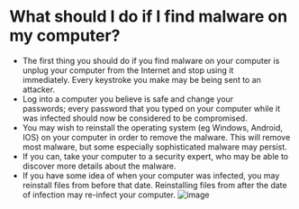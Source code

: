 [Title]: # (What should I do if I find malware on my computer?)
[Difficulty]: # (Beginner)
[Order]: # (8)

# What should I do if I find malware on my computer?

*   The first thing you should do if you find malware on your computer is unplug your computer from the Internet and stop using it immediately. Every keystroke you make may be being sent to an attacker.
*   Log into a computer you believe is safe and change your passwords; every password that you typed on your computer while it was infected should now be considered to be compromised.
*   You may wish to reinstall the operating system (eg Windows, Android, IOS) on your computer in order to remove the malware. This will remove most malware, but some especially sophisticated malware may persist.
*   If you can, take your computer to a security expert, who may be able to discover more details about the malware.
*   If you have some idea of when your computer was infected, you may reinstall files from before that date. Reinstalling files from after the date of infection may re-infect your computer.
![image](malware5.png)
